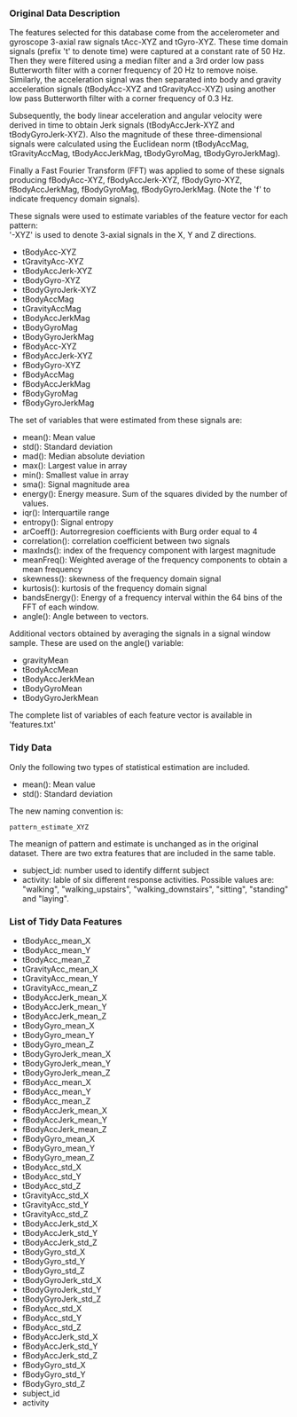 ### Original Data Description ###

The features selected for this database come from the accelerometer and gyroscope 3-axial raw signals tAcc-XYZ and tGyro-XYZ. These time domain signals (prefix 't' to denote time) were captured at a constant rate of 50 Hz. Then they were filtered using a median filter and a 3rd order low pass Butterworth filter with a corner frequency of 20 Hz to remove noise. Similarly, the acceleration signal was then separated into body and gravity acceleration signals (tBodyAcc-XYZ and tGravityAcc-XYZ) using another low pass Butterworth filter with a corner frequency of 0.3 Hz. 

Subsequently, the body linear acceleration and angular velocity were derived in time to obtain Jerk signals (tBodyAccJerk-XYZ and tBodyGyroJerk-XYZ). Also the magnitude of these three-dimensional signals were calculated using the Euclidean norm (tBodyAccMag, tGravityAccMag, tBodyAccJerkMag, tBodyGyroMag, tBodyGyroJerkMag). 

Finally a Fast Fourier Transform (FFT) was applied to some of these signals producing fBodyAcc-XYZ, fBodyAccJerk-XYZ, fBodyGyro-XYZ, fBodyAccJerkMag, fBodyGyroMag, fBodyGyroJerkMag. (Note the 'f' to indicate frequency domain signals). 

These signals were used to estimate variables of the feature vector for each pattern:  
'-XYZ' is used to denote 3-axial signals in the X, Y and Z directions.

- tBodyAcc-XYZ
- tGravityAcc-XYZ
- tBodyAccJerk-XYZ
- tBodyGyro-XYZ
- tBodyGyroJerk-XYZ
- tBodyAccMag
- tGravityAccMag
- tBodyAccJerkMag
- tBodyGyroMag
- tBodyGyroJerkMag
- fBodyAcc-XYZ
- fBodyAccJerk-XYZ
- fBodyGyro-XYZ
- fBodyAccMag
- fBodyAccJerkMag
- fBodyGyroMag
- fBodyGyroJerkMag

The set of variables that were estimated from these signals are: 

- mean(): Mean value
- std(): Standard deviation
- mad(): Median absolute deviation 
- max(): Largest value in array
- min(): Smallest value in array
- sma(): Signal magnitude area
- energy(): Energy measure. Sum of the squares divided by the number of values. 
- iqr(): Interquartile range 
- entropy(): Signal entropy
- arCoeff(): Autorregresion coefficients with Burg order equal to 4
- correlation(): correlation coefficient between two signals
- maxInds(): index of the frequency component with largest magnitude
- meanFreq(): Weighted average of the frequency components to obtain a mean frequency
- skewness(): skewness of the frequency domain signal 
- kurtosis(): kurtosis of the frequency domain signal 
- bandsEnergy(): Energy of a frequency interval within the 64 bins of the FFT of each window.
- angle(): Angle between to vectors.

Additional vectors obtained by averaging the signals in a signal window sample. These are used on the angle() variable:

- gravityMean
- tBodyAccMean
- tBodyAccJerkMean
- tBodyGyroMean
- tBodyGyroJerkMean

The complete list of variables of each feature vector is available in 'features.txt'

### Tidy Data ###

Only the following two types of statistical estimation are included.

- mean(): Mean value
- std(): Standard deviation

The new naming convention is:

    pattern_estimate_XYZ

The meanign of pattern and estimate is unchanged as in the original dataset. There are two extra features that are included in the same table.

- subject_id: number used to identify differnt subject
- activity: lable of six different response activities. Possible values are: "walking", "walking_upstairs", "walking_downstairs", "sitting", "standing" and "laying".

### List of Tidy Data Features ###

- tBodyAcc_mean_X
- tBodyAcc_mean_Y
- tBodyAcc_mean_Z
- tGravityAcc_mean_X
- tGravityAcc_mean_Y
- tGravityAcc_mean_Z
- tBodyAccJerk_mean_X
- tBodyAccJerk_mean_Y
- tBodyAccJerk_mean_Z
- tBodyGyro_mean_X
- tBodyGyro_mean_Y
- tBodyGyro_mean_Z
- tBodyGyroJerk_mean_X
- tBodyGyroJerk_mean_Y
- tBodyGyroJerk_mean_Z
- fBodyAcc_mean_X
- fBodyAcc_mean_Y
- fBodyAcc_mean_Z
- fBodyAccJerk_mean_X
- fBodyAccJerk_mean_Y
- fBodyAccJerk_mean_Z
- fBodyGyro_mean_X
- fBodyGyro_mean_Y
- fBodyGyro_mean_Z
- tBodyAcc_std_X
- tBodyAcc_std_Y
- tBodyAcc_std_Z
- tGravityAcc_std_X
- tGravityAcc_std_Y
- tGravityAcc_std_Z
- tBodyAccJerk_std_X
- tBodyAccJerk_std_Y
- tBodyAccJerk_std_Z
- tBodyGyro_std_X
- tBodyGyro_std_Y
- tBodyGyro_std_Z
- tBodyGyroJerk_std_X
- tBodyGyroJerk_std_Y
- tBodyGyroJerk_std_Z
- fBodyAcc_std_X
- fBodyAcc_std_Y
- fBodyAcc_std_Z
- fBodyAccJerk_std_X
- fBodyAccJerk_std_Y
- fBodyAccJerk_std_Z
- fBodyGyro_std_X
- fBodyGyro_std_Y
- fBodyGyro_std_Z
- subject_id
- activity
